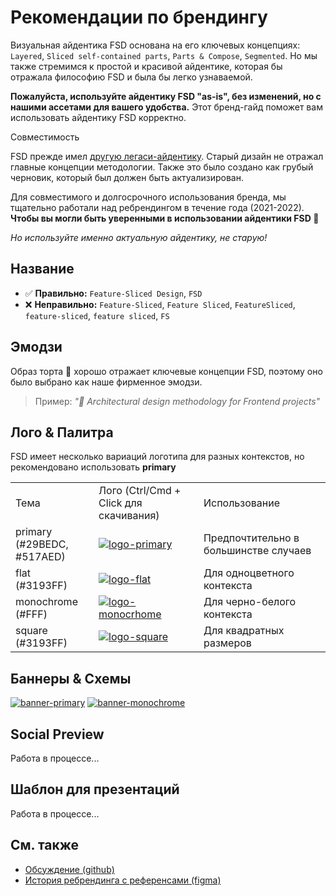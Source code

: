 # Рекомендации по брендингу

Визуальная айдентика FSD основана на его ключевых концепциях: `Layered`, `Sliced self-contained parts`, `Parts & Compose`, `Segmented`. Но мы также стремимся к простой и красивой айдентике, которая бы отражала философию FSD и была бы легко узнаваемой.

**Пожалуйста, используйте айдентику FSD "as-is", без изменений, но с нашими ассетами для вашего удобства.** Этот бренд-гайд поможет вам использовать айдентику FSD корректно.

Совместимость

FSD прежде имел [другую легаси-айдентику](https://drive.google.com/drive/folders/11Y-3qZ_C9jOFoW2UbSp11YasOhw4yBdl?usp=sharing). Старый дизайн не отражал главные концепции методологии. Также это было создано как грубый черновик, который был должен быть актуализирован.

Для совместимого и долгосрочного использования бренда, мы тщательно работали над ребрендингом в течение года (2021-2022). **Чтобы вы могли быть уверенными в использовании айдентики FSD 🍰**

*Но используйте именно актуальную айдентику, не старую!*

## Название[​](#title "Прямая ссылка на этот заголовок")

* ✅ **Правильно:** `Feature-Sliced Design`, `FSD`
* ❌ **Неправильно:** `Feature-Sliced`, `Feature Sliced`, `FeatureSliced`, `feature-sliced`, `feature sliced`, `FS`

## Эмодзи[​](#emojii "Прямая ссылка на этот заголовок")

Образ торта 🍰 хорошо отражает ключевые концепции FSD, поэтому оно было выбрано как наше фирменное эмодзи.

> Пример: *"🍰 Architectural design methodology for Frontend projects"*

## Лого & Палитра[​](#logo--palettte "Прямая ссылка на этот заголовок")

FSD имеет несколько вариаций логотипа для разных контекстов, но рекомендовано использовать **primary**

|                                 |                                                                                                                        |                                       |
| ------------------------------- | ---------------------------------------------------------------------------------------------------------------------- | ------------------------------------- |
| Тема                            | Лого (Ctrl/Cmd + Click для скачивания)                                                                                 | Использование                         |
| primary<br />(#29BEDC, #517AED) | [![logo-primary](/documentation/ru/img/brand/logo-primary.png)](/documentation/ru/img/brand/logo-primary.png)          | Предпочтительно в большинстве случаев |
| flat<br />(#3193FF)             | [![logo-flat](/documentation/ru/img/brand/logo-flat.png)](/documentation/ru/img/brand/logo-flat.png)                   | Для одноцветного контекста            |
| monochrome<br />(#FFF)          | [![logo-monocrhome](/documentation/ru/img/brand/logo-monochrome.png)](/documentation/ru/img/brand/logo-monochrome.png) | Для черно-белого контекста            |
| square<br />(#3193FF)           | [![logo-square](/documentation/ru/img/brand/logo-square.png)](/documentation/ru/img/brand/logo-square.png)             | Для квадратных размеров               |

## Баннеры & Схемы[​](#banners--schemes "Прямая ссылка на этот заголовок")

[![banner-primary](/documentation/ru/img/brand/banner-primary.jpg)](/documentation/ru/img/brand/banner-primary.jpg) [![banner-monochrome](/documentation/ru/img/brand/banner-monochrome.jpg)](/documentation/ru/img/brand/banner-monochrome.jpg)

## Social Preview[​](#social-preview "Прямая ссылка на этот заголовок")

Работа в процессе...

## Шаблон для презентаций[​](#presentation-template "Прямая ссылка на этот заголовок")

Работа в процессе...

## См. также[​](#see-also "Прямая ссылка на этот заголовок")

* [Обсуждение (github)](https://github.com/feature-sliced/documentation/discussions/399)
* [История ребрендинга с референсами (figma)](https://www.figma.com/file/RPphccpoeasVB0lMpZwPVR/FSD-Brand?node-id=0%3A1)

